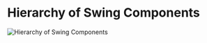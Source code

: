 # Hierarchy of Swing Components

![Hierarchy of Swing Components](https://www3.ntu.edu.sg/home/ehchua/programming/java/images/Swing_JComponentClassDiagram.png)